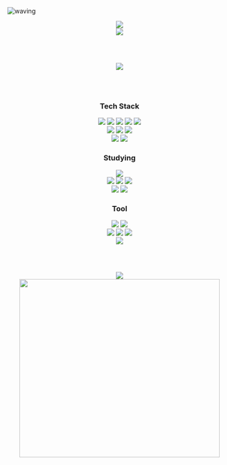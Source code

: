 <!--Title-->
![waving](https://capsule-render.vercel.app/api?type=waving&height=200&text=JIYEON.K&fontAlign=80&fontAlignY=40&color=gradient)

<!--N Blog-->
<div align="center">
  <a href="https://blog.naver.com/yeondata">
    <img src="https://img.shields.io/badge/Development Study Blog%20-%234FC08D.svg?&style=for-the-badge&&logoColor=white"/>
  </a>
</div>

<!--Velog-->
<div align="center">
  <a href="https://velog.io/@yeoni9094/posts">
    <img src="https://img.shields.io/badge/Trouble Shooting Velog%20-%235c86fa.svg?&style=for-the-badge&&logoColor=white"/>
  </a>
</div>

<br><br>

<div align="center">
  <img src="https://github-readme-stats.vercel.app/api/top-langs/?username=jiyeon0926&layout=compact"/>
</div>

<br><br>

<!--Tech Stack-->
<h3 align="center">Tech Stack</h3>

<div align="center">
  <img src="https://img.shields.io/badge/java-007396.svg?style=for-the-badge&logo=java&logoColor=white"/>
  <img src="https://img.shields.io/badge/spring-6DB33F.svg?style=for-the-badge&logo=spring&logoColor=white"/>
  <img src="https://img.shields.io/badge/springboot-6DB33F.svg?style=for-the-badge&logo=springboot&logoColor=white"/>
  <img src="https://img.shields.io/badge/tymeleaf-005F0F.svg?style=for-the-badge&logo=thymeleaf&logoColor=white"/>
  <img src="https://img.shields.io/badge/jpa-7952B3.svg?style=for-the-badge&logo=jpa&logoColor=white"/>
</div>

<div align="center">
  <img src="https://img.shields.io/badge/html5-E34F26.svg?style=for-the-badge&logo=html5&logoColor=white"/>
  <img src="https://img.shields.io/badge/css3-1572B6.svg?style=for-the-badge&logo=css3&logoColor=white"/>
  <img src="https://img.shields.io/badge/jquery-0769AD.svg?style=for-the-badge&logo=jquery&logoColor=white"/>
</div>

<div align="center">
  <img src="https://img.shields.io/badge/mysql-4479A1.svg?style=for-the-badge&logo=mysql&logoColor=white"/>
  <img src="https://img.shields.io/badge/MSSQL-CC2927.svg?style=for-the-badge&logo=microsoftsqlserver&logoColor=white"/>
</div>

<!--Studying-->
<h3 align="center">Studying</h3>

<div align="center">
  <img src="https://img.shields.io/badge/kotlin-7F52FF.svg?style=for-the-badge&logo=kotlin&logoColor=white"/>
</div>

<div align="center">
  <img src="https://img.shields.io/badge/spring_security-6DB33F.svg?style=for-the-badge&logo=springsecurity&logoColor=white"/>
  <img src="https://img.shields.io/badge/redis-FF4438.svg?style=for-the-badge&logo=redis&logoColor=white"/>
  <img src="https://img.shields.io/badge/rabbitmq-FF6600.svg?style=for-the-badge&logo=rabbitmq&logoColor=white"/>
</div>

<div align="center">
  <img src="https://img.shields.io/badge/aws-232F3E.svg?style=for-the-badge&logo=amazonwebservices&logoColor=white"/>
  <img src="https://img.shields.io/badge/docker-2496ED.svg?style=for-the-badge&logo=docker&logoColor=white"/>
</div>

<!--Tool-->
<h3 align="center">Tool</h3>

<div align="center">
  <img src="https://img.shields.io/badge/git-F05032.svg?style=for-the-badge&logo=git&logoColor=white"/>
  <img src="https://img.shields.io/badge/github-181717.svg?style=for-the-badge&logo=github&logoColor=white"/>
</div>

<div align="center">
  <img src="https://img.shields.io/badge/figma-F24E1E.svg?style=for-the-badge&logo=figma&logoColor=white"/>
  <img src="https://img.shields.io/badge/ERDCloud-00B1D2.svg?style=for-the-badge&logo=erdcloud&logoColor=white"/>
  <img src="https://img.shields.io/badge/postman-FF6C37.svg?style=for-the-badge&logo=postman&logoColor=white"/>
</div>

<div align="center">
  <img src="https://img.shields.io/badge/intellijidea-000000.svg?style=for-the-badge&logo=intellijidea&logoColor=white"/>
</div>

<br><br>

<div align="center">
  <img src="https://github-readme-stats.vercel.app/api?username=jiyeon0926&show_icons=true&theme=radical"/>
</div>

<!--Animals-->
<div align="center">
  <a href="https://www.gitanimals.org/en_US?utm_medium=image&utm_source=jiyeon0926&utm_content=farm">
    <img
      src="https://render.gitanimals.org/farms/jiyeon0926"
      width="450"
      height="400"
    />
  </a>
</div>
